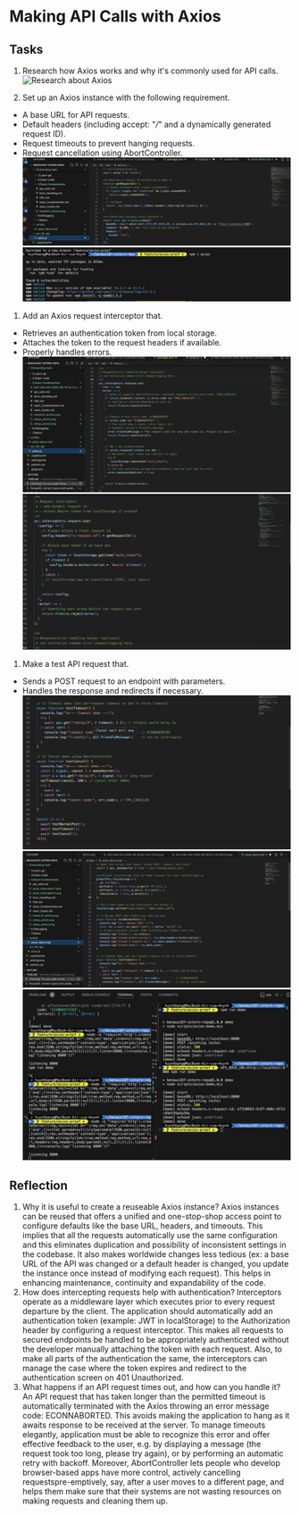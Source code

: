 # Making API Calls with Axios

## Tasks

1. Research how Axios works and why it's commonly used for API calls.
![Research about Axios](research_axios.png)

2. Set up an Axios instance with the following requirement.

- A base URL for API requests.
- Default headers (including accept: "*/*" and a dynamically generated request ID).
- Request timeouts to prevent hanging requests.
- Request cancellation using AbortController.
![Set Up axios instance](setup_axios1.png)
![Set up axios instance](setup_axios2.png)

1. Add an Axios request interceptor that.

- Retrieves an authentication token from local storage.
- Attaches the token to the request headers if available.
- Properly handles errors.
![Axios request interceptor](axios_interceptor1.png)
![Axios request interceptor](axios_interceptor2.png)

1. Make a test API request that.

- Sends a POST request to an endpoint with parameters.
- Handles the response and redirects if necessary.
![Test API](test_setup1.png)
![Test API](test_setup2.png)
![Result of Test](result_test.png)

## Reflection

1. Why it is useful to create a reuseable Axios instance?
Axios instances can be reused that offers a unified and one-stop-shop access point to configure defaults like the base URL, headers, and timeouts. This implies that all the requests automatically use the same configuration and this eliminates duplication and possibility of inconsistent settings in the codebase. It also makes worldwide changes less tedious (ex: a base URL of the API was changed or a default header is changed, you update the instance once instead of modifying each request). This helps in enhancing maintenance, continuity and expandability of the code.
2. How does intercepting requests help with authentication?
Interceptors operate as a middleware layer which executes prior to every request departure by the client. The application should automatically add an authentication token (example: JWT in localStorage) to the Authorization header by configuring a request interceptor. This makes all requests to secured endpoints be handled to be appropriately authenticated without the developer manually attaching the token with each request. Also, to make all parts of the authentication the same, the interceptors can manage the case where the token expires and redirect to the authentication screen on 401 Unauthorized.
3. What happens if an API request times out, and how can you handle it?
An API request that has taken longer than the permitted timeout is automatically terminated with the Axios throwing an error message code: ECONNABORTED. This avoids making the application to hang as it awaits response to be received at the server. To manage timeouts elegantly, application must be able to recognize this error and offer effective feedback to the user, e.g. by displaying a message (the request took too long, please try again), or by performing an automatic retry with backoff. Moreover, AbortController lets people who develop browser-based apps have more control, actively cancelling requestspre-emptively, say, after a user moves to a different page, and helps them make sure that their systems are not wasting resources on making requests and cleaning them up.
